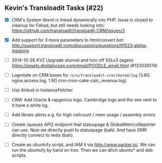 ## Kevin's Transloadit Tasks (#22)

- [x] CRM's System libxml is linked dynamically into PHP. Issue is closed to cleanup for Fahad, but still needs looking into: https://github.com/transloadit/transloadit-CRM/issues/3
- [x] Add support for 3 more parameters to html/convert bot: http://support.transloadit.com/discussions/questions/91523-alpha-masking
- [ ] 2014-10-26 KVZ Upgrade stunnel and turn off SSLv3 (again) https://assets.digitalocean.com/email/POODLE_email.html (#133039174)
- [ ] Logrotate on CRM boxes for `/srv/transloadit-crm/shared/log` (3.6G nginx.access.log, 1.9G crm-cron-cake-calc_revenue.log)
- [ ] Use Airbud in InstanceFetcher
- [ ] CRM: Add Oracle & rapgenius logo. Cambridge logo and the one next to it have a white bg.
- [ ] Add librato alerts e.g. for high cellcount / mem usage / assembly errors
- [ ] Create /queues API2 endpoint that statuspage & GlobalMetricsReporter can use. Now we directly push to statuspage (bah). And have GMR directly connect to redis (bah).
- [ ] Create an ubuntufy script, and IAM it via http://www.packer.io/. We can run the ubuntufy by hand on Iron. Then we can ditch ubuntu* and deb scripts.


